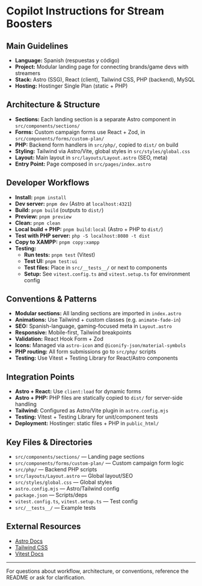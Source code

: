 # Copilot Instructions for Stream Boosters

## Main Guidelines
- **Language:** Spanish (respuestas y código)
- **Project:** Modular landing page for connecting brands/game devs with streamers
- **Stack:** Astro (SSG), React (client), Tailwind CSS, PHP (backend), MySQL
- **Hosting:** Hostinger Single Plan (static + PHP)

## Architecture & Structure
- **Sections:** Each landing section is a separate Astro component in `src/components/sections/`
- **Forms:** Custom campaign forms use React + Zod, in `src/components/forms/custom-plan/`
- **PHP:** Backend form handlers in `src/php/`, copied to `dist/` on build
- **Styling:** Tailwind via Astro/Vite, global styles in `src/styles/global.css`
- **Layout:** Main layout in `src/layouts/Layout.astro` (SEO, meta)
- **Entry Point:** Page composed in `src/pages/index.astro`

## Developer Workflows
- **Install:** `pnpm install`
- **Dev server:** `pnpm dev` (Astro at `localhost:4321`)
- **Build:** `pnpm build` (outputs to `dist/`)
- **Preview:** `pnpm preview`
- **Clean:** `pnpm clean`
- **Local build + PHP:** `pnpm build:local` (Astro + PHP to `dist/`)
- **Test with PHP server:** `php -S localhost:8080 -t dist`
- **Copy to XAMPP:** `pnpm copy:xampp`
- **Testing:**
  - **Run tests:** `pnpm test` (Vitest)
  - **Test UI:** `pnpm test:ui`
  - **Test files:** Place in `src/__tests__/` or next to components
  - **Setup:** See `vitest.config.ts` and `vitest.setup.ts` for environment config

## Conventions & Patterns
- **Modular sections:** All landing sections are imported in `index.astro`
- **Animations:** Use Tailwind + custom classes (e.g. `animate-fade-in`)
- **SEO:** Spanish-language, gaming-focused meta in `Layout.astro`
- **Responsive:** Mobile-first, Tailwind breakpoints
- **Validation:** React Hook Form + Zod
- **Icons:** Managed via `astro-icon` and `@iconify-json/material-symbols`
- **PHP routing:** All form submissions go to `src/php/` scripts
- **Testing:** Use Vitest + Testing Library for React/Astro components

## Integration Points
- **Astro + React:** Use `client:load` for dynamic forms
- **Astro + PHP:** PHP files are statically copied to `dist/` for server-side handling
- **Tailwind:** Configured as Astro/Vite plugin in `astro.config.mjs`
- **Testing:** Vitest + Testing Library for unit/component tests
- **Deployment:** Hostinger: static files + PHP in `public_html/`

## Key Files & Directories
- `src/components/sections/` — Landing page sections
- `src/components/forms/custom-plan/` — Custom campaign form logic
- `src/php/` — Backend PHP scripts
- `src/layouts/Layout.astro` — Global layout/SEO
- `src/styles/global.css` — Global styles
- `astro.config.mjs` — Astro/Tailwind config
- `package.json` — Scripts/deps
- `vitest.config.ts`, `vitest.setup.ts` — Test config
- `src/__tests__/` — Example tests

## External Resources
- [Astro Docs](https://docs.astro.build)
- [Tailwind CSS](https://tailwindcss.com)
- [Vitest Docs](https://vitest.dev)

---
For questions about workflow, architecture, or conventions, reference the README or ask for clarification.
